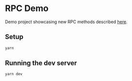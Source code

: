 # RPC Demo

Demo project showcasing new RPC methods described [here](https://hackmd.io/@lsr/proposal-for-new-wallet-rpcs).

## Setup

```bash
yarn
```

## Running the dev server

```bash
yarn dev
```
